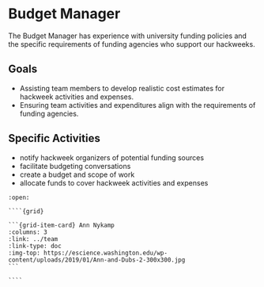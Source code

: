 # Budget Manager

The Budget Manager has experience with university funding policies and the specific requirements of funding agencies who support our hackweeks.

## Goals

* Assisting team members to develop realistic cost estimates for hackweek activities and expenses.
* Ensuring team activities and expenditures align with the requirements of funding agencies.

## Specific Activities

* notify hackweek organizers of potential funding sources
* facilitate budgeting conversations
* create a budget and scope of work   
* allocate funds to cover hackweek activities and expenses


`````{dropdown} **People With Experience in this Role**
:open:

````{grid}

```{grid-item-card} Ann Nykamp
:columns: 3
:link: ../team
:link-type: doc
:img-top: https://escience.washington.edu/wp-content/uploads/2019/01/Ann-and-Dubs-2-300x300.jpg
```

````
`````